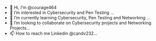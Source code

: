 - 👋 Hi, I’m @courage464
- 👀 I’m interested in Cybersecurity and Pen Testing ...
- 🌱 I’m currently learning Cybersecurity, Pen Testing and Networking ...
- 💞️ I’m looking to collaborate on Cybersecurity projects and Networking Projects...
- 📫 How to reach me Linkedin @candv232...

<!---
courage464/courage464 is a ✨ special ✨ repository because its `README.md` (this file) appears on your GitHub profile.
You can click the Preview link to take a look at your changes.
--->
